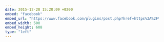 ```yaml
---
date: 2015-12-28 15:20:09 +0200
embed: "facebook"
embed_url: "https://www.facebook.com/plugins/post.php?href=https%3A%2F%2Fwww.facebook.com%2Fphoto.php%3Ffbid%3D10153433820312424%26set%3Da.10150830730467424.401855.502032423%26type%3D3&width=500"
embed_width: 500
embed_height: 608
type: "left"
---
```

